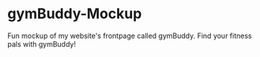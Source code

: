 # gymBuddy-Mockup
Fun mockup of my website's frontpage called gymBuddy. Find your fitness pals with gymBuddy!
